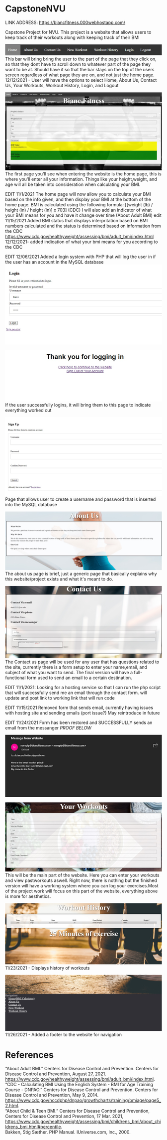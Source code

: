 # CapstoneNVU

LINK ADDRESS: https://biancfitness.000webhostapp.com/

Capstone Project for NVU. This project is a website that allows users to keep track of their workouts along with keeping track of their BMI

![](READMEimages/NavBar.jpg)
This bar will bring bring the user to the part of the page that they click on, so that they dont have to scroll down to whatever part of the page they want to be at. Should have it so that the bar stays on the top of the users screen regardless of what page they are on, and not just the home page.
12/12/2021 - User will have the options to select Home, About Us, Contact Us, Your Workouts, Workout History, Login, and Logout

![](READMEimages/BMIpage.jpg)
The first page you'll see when entering the website is the home page, this is where you'll enter all your information. Things like your height,weight, and age will all be taken into consideration when calculating your BMI.

EDIT 11/1/2021 The home page will now allow you to calculate your BMI based on the info given, and then display your BMI at the bottom of the home page. BMI is calculated using the following formula: [[weight (lb) / height (in) / height (in)] x 703] (CDC)
I will also add an indicator of what your BMI means for you and have it change over time (About Adult BMI)
edit 11/15/2021
Added BMI status that displays interpritation based on BMI numbers calculated and the status is determined based on information from the CDC https://www.cdc.gov/healthyweight/assessing/bmi/adult_bmi/index.html
12/12/2021- added indication of what your bmi means for you according to the CDC

EDIT 12/06/2021
Added a login system with PHP that will log the user in if the user has an account in the MySQL database
![](READMEimages/Login.jpg)

![](READMEimages/WelcomeLogin.jpg)
If the user successfully logins, it will bring them to this page to indicate everything worked out 

![](READMEimages/Signup.jpg)
Page that allows user to create a username and password that is inserted into the MySQL database

![](READMEimages/AboutUs.jpg)
The about us page is brief, just a generic page that basically explains why this website/project exists and what it's meant to do.

![](READMEimages/ContactUs.jpg)
The Contact us page will be used for any user that has questions related to the site, currently there is a form setup to enter your name,email, and subject of what you want to send. The final version will have a full-functional form used to send an email to a certain destination.

EDIT 11/1/2021: Looking for a hosting service so that I can run the php script that will successfully send me an email through the contact form. will update and post link to working link that will run code

EDIT 11/15/2021
Removed form that sends email, currently having issues with hosting site and sending emails (port issue?) May reintroduce in future 

EDIT 11/24/2021
Form has been restored and SUCCESSFULLY sends an email from the messanger *PROOF BELOW*

![](READMEimages/EmailTest.jpg)

![](READMEimages/YourWorkouts.jpg)
This will be the main part of the website. Here you can enter your workouts and view pastworkouts aswell. Right now, there is nothing but the finished version will have a working system where you can log your exercises.Most of the project work will focus on this part of the website, everything above is more for aesthetics.

![](READMEimages/WorkoutHistory.jpg)
11/23/2021 - Displays history of workouts 


![](READMEimages/Footer.jpg)
11/26/2021 - Added a footer to the website for navigation
# References
“About Adult BMI.” Centers for Disease Control and Prevention. Centers for Disease Control and Prevention, August 27, 2021. https://www.cdc.gov/healthyweight/assessing/bmi/adult_bmi/index.html. <br />
“CDC - Calculating BMI Using the English System - BMI for Age Training Course - DNPAO.” Centers for Disease Control and Prevention. Centers for Disease Control and Prevention, May 9, 2014. https://www.cdc.gov/nccdphp/dnpao/growthcharts/training/bmiage/page5_2.html. <br />
“About Child &amp; Teen BMI.” Centers for Disease Control and Prevention, Centers for Disease Control and Prevention, 17 Mar. 2021, https://www.cdc.gov/healthyweight/assessing/bmi/childrens_bmi/about_childrens_bmi.html#percentile. <br />
Bakken, Stig Sæther. PHP Manual. IUniverse.com, Inc., 2000. 
